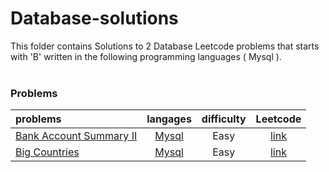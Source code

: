 # Database-solutions
This folder contains Solutions to 2 Database Leetcode problems that starts with 'B' written in the following programming languages ( Mysql ).<br><br>
### Problems ###
|problems|langages|difficulty|Leetcode|
|:-------|:------:|:--------:|:------:|
|[Bank Account Summary II](./scripts/database/B/Bank%20Account%20Summary%20II/)|[Mysql](./scripts/database/B/Bank%20Account%20Summary%20II/Bank%20Account%20Summary%20II.sql)|Easy|[link](https://leetcode.com/problems/bank-account-summary-ii)|
|[Big Countries](./scripts/database/B/Big%20Countries/)|[Mysql](./scripts/database/B/Big%20Countries/Big%20Countries.sql)|Easy|[link](https://leetcode.com/problems/big-countries)|
